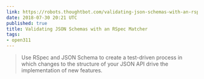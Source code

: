 ```yaml
---
link: https://robots.thoughtbot.com/validating-json-schemas-with-an-rspec-matcher
date: 2018-07-30 20:21 UTC
published: true
title: Validating JSON Schemas with an RSpec Matcher
tags:
- open311
---
```


<blockquote>Use RSpec and JSON Schema to create a test-driven process in which changes to the structure of your JSON API drive the implementation of new features.</blockquote>
